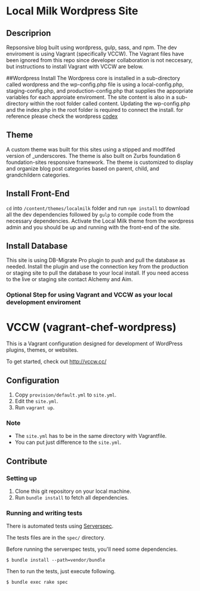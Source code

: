 # Local Milk Wordpress Site

## Descriprion

Repsonsive blog built using wordpress, gulp, sass, and npm. The dev enviroment is using Vagrant (specifically VCCW). The Vagrant files have been ignored from this repo since developer collaboration is not neccesary, but instructions to install Vagrant with VCCW are below. 

##Wordpress Install
The Wordpress core is installed in a sub-directory called wordpress and the wp-config.php file is using a local-config.php, staging-config.php, and production-config.php  that supplies the appopriate variables for each approiate enviroment. The site content is also in a sub-directory within the root folder called content. Updating the wp-config.php and the index.php in the root folder is required to connect the install. for reference please check the wordpress [codex](https://codex.wordpress.org/Giving_WordPress_Its_Own_Directory)

## Theme
A custom theme was built for this sites using a stipped and modfifed version of _underscores. The theme is also built on Zurbs foundation 6 foundation-sites responsive framework. The theme is customized to display and organize blog post categories based on parent, child, and grandchildern categories. 

## Install Front-End 
`cd` into `/content/themes/localmilk` folder and run `npm install` to download all the dev dependencies followed by `gulp` to compile code from the necessary dependencies. Activate the Local Milk theme from the wordpress admin and you should be up and running with the front-end of the site.

## Install Database
This site is using DB-Migrate Pro plugin to push and pull the database as needed. Install the plugin and use the connection key from the production or staging site to pull the database to your local install. If you need access to the live or staging site contact Alchemy and Aim. 

### Optional Step for using Vagrant and VCCW as your local development enviroment
# VCCW (vagrant-chef-wordpress)

This is a Vagrant configuration designed for development of WordPress plugins, themes, or websites.

To get started, check out <http://vccw.cc/>

## Configuration

1. Copy `provision/default.yml` to `site.yml`.
1. Edit the `site.yml`.
1. Run `vagrant up`.

### Note

* The `site.yml` has to be in the same directory with Vagrantfile.
* You can put just difference to the `site.yml`.

## Contribute

### Setting up

1. Clone this git repository on your local machine.
2. Run `bundle install` to fetch all dependencies.

### Running and writing tests

There is automated tests using [Serverspec](http://serverspec.org/).

The tests files are in the `spec/` directory.


Before running the serverspec tests, you'll need some dependencies.

```
$ bundle install --path=vendor/bundle
```

Then to run the tests, just execute following.

```
$ bundle exec rake spec
```

 
